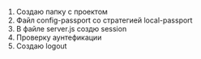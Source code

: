 1. Создаю папку с проектом 
2. Файл config-passport со стратегией local-passport
3. В файле server.js создю session 
4. Проверку аунтефикации
5. Создаю logout
